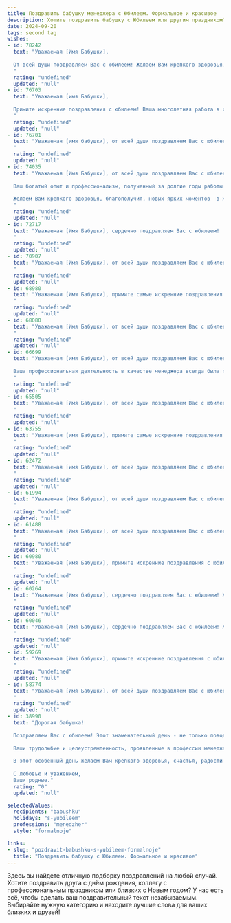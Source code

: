 ```yaml
---
title: Поздравить бабушку менеджера с Юбилеем. Формальное и красивое
description: Хотите поздравить бабушку с Юбилеем или другим праздником? Наш ИИ создаст незабываемое поздравление, а вы обязательно выделитесь среди других.  
date: 2024-09-20
tags: second tag
wishes:
- id: 78242
  text: "Уважаемая [Имя Бабушки],
  
  От всей души поздравляем Вас с юбилеем! Желаем Вам крепкого здоровья, неисчерпаемой энергии, радости в каждом дне и исполнения всех самых сокровенных желаний! Ваша профессиональная успешность, как менеджера, всегда достойна восхищения. Пусть Ваша жизнь будет наполнена теплом, любовью и заботой близких. С юбилеем!
  "
  rating: "undefined"
  updated: "null"
- id: 76703
  text: "Уважаемая [имя Бабушки],
  
  Примите искренние поздравления с юбилеем! Ваша многолетняя работа в сфере менеджмента  - это пример  профессионализма,  вдохновения и  преданности делу. Желаем Вам крепкого здоровья,  неиссякаемой энергии и  радости от жизни! Пусть  каждый  день  приносит новые  успехи  и  приятные  сюрпризы.
  "
  rating: "undefined"
  updated: "null"
- id: 76701
  text: "Уважаемая [имя бабушки], от всей души поздравляем Вас с юбилеем! Ваша долгая и плодотворная работа менеджером – это пример преданности своему делу и профессионализма. Желаем Вам крепкого здоровья, благополучия и светлых дней в окружении любящих людей!
  "
  rating: "undefined"
  updated: "null"
- id: 74035
  text: "Уважаемая [Имя Бабушки], от всей души поздравляем Вас с юбилеем!
  
  Ваш богатый опыт и профессионализм, полученный за долгие годы работы в сфере менеджмента, заслуживают глубокого уважения. Вы всегда были примером целеустремленности, ответственности и умения находить решения в самых сложных ситуациях.
  
  Желаем Вам крепкого здоровья, благополучия, новых ярких моментов  в жизни и исполнения всех Ваших желаний!
  "
  rating: "undefined"
  updated: "null"
- id: 72717
  text: "Уважаемая [Имя Бабушки], сердечно поздравляем Вас с юбилеем!  Желаем Вам крепкого здоровья, светлых и радостных дней,  окружения  любви и заботы близких. Пусть Ваш богатый опыт и мудрость продолжают вдохновлять всех, кто Вас знает.  Счастья, благополучия и долгих лет жизни!
  "
  rating: "undefined"
  updated: "null"
- id: 70907
  text: "Уважаемая [Имя Бабушки], от всей души поздравляем Вас с юбилеем! Пусть этот знаменательный день наполнится радостью, теплом и любовью близких. Желаем Вам крепкого здоровья, неиссякаемой энергии, оптимизма и благополучия на долгие годы! Ваша мудрость, опыт и профессионализм, накопленный за годы работы в сфере менеджмента, всегда будут примером для всех нас. Счастья Вам, добра и всего наилучшего!
  "
  rating: "undefined"
  updated: "null"
- id: 68980
  text: "Уважаемая [Имя Бабушки], примите самые искренние поздравления с юбилеем! Ваша многолетняя работа в качестве менеджера – это пример профессионализма, целеустремленности и  преданности своему делу. Желаем Вам крепкого здоровья, неиссякаемой энергии и неизменного оптимизма. Пусть каждый день дарит Вам радость и свет, а близкие всегда будут рядом!
  "
  rating: "undefined"
  updated: "null"
- id: 68080
  text: "Уважаемая [Имя Бабушки], от всей души поздравляем Вас с юбилеем! Ваша богатая жизненная история, ваш профессиональный опыт, ваша мудрость и доброта – это пример для всех нас. Желаем Вам крепкого здоровья, семейного благополучия, радости и ярких впечатлений в каждом дне. Пусть каждый новый год приносит новые свершения и исполнение желаний!
  "
  rating: "undefined"
  updated: "null"
- id: 66699
  text: "Уважаемая [имя Бабушки], от всей души поздравляем Вас с юбилеем!
  
  Ваша профессиональная деятельность в качестве менеджера всегда была примером для многих. Ваша ответственность, знание дела и умение находить общий язык с людьми – качества, которые вызывают глубокое уважение. Желаем Вам крепкого здоровья, благополучия, оптимизма и новых профессиональных успехов!
  "
  rating: "undefined"
  updated: "null"
- id: 65505
  text: "Уважаемая [Имя Бабушки], от всей души поздравляем Вас с юбилеем! Пусть этот день станет особенным и наполнится теплом, радостью и любовью близких. Мы восхищаемся Вашей мудростью, жизненным опытом и профессионализмом, проявленным в роли замечательного менеджера. Желаем Вам крепкого здоровья, неиссякаемой энергии и благополучия на долгие годы!
  "
  rating: "undefined"
  updated: "null"
- id: 63755
  text: "Уважаемая [имя Бабушки], примите самые искренние поздравления с юбилеем! Желаем Вам крепкого здоровья, благополучия, тепла семейного очага и долгих лет жизни, полных радости и оптимизма. Пусть Ваш богатый опыт и профессионализм менеджера продолжают приносить Вам удовлетворение и успех!
  "
  rating: "undefined"
  updated: "null"
- id: 62472
  text: "Уважаемая [имя Бабушки], от всей души поздравляем Вас с юбилеем!  Пусть Ваша богатая жизненная мудрость, полученная за годы работы менеджером, всегда помогает Вам в любых начинаниях. Желаем Вам крепкого здоровья, неиссякаемой энергии, тепла домашнего очага и незабываемых моментов счастья!
  "
  rating: "undefined"
  updated: "null"
- id: 61994
  text: "Уважаемая [Имя Бабушки], от всей души поздравляем Вас с юбилеем!  Желаем Вам крепкого здоровья, оптимизма и  радости.  Пусть Ваша профессиональная деятельность,  как менеджера,  всегда приносит Вам удовлетворение и успех. Пусть в жизни будет больше светлых моментов и  счастливых мгновений!
  "
  rating: "undefined"
  updated: "null"
- id: 61488
  text: "Уважаемая [Имя Бабушки], от всей души поздравляем Вас с юбилеем! Желаем Вам крепкого здоровья, неиссякаемой энергии, радости и душевного тепла. Пусть каждый день будет наполнен счастьем и любовью близких!
  "
  rating: "undefined"
  updated: "null"
- id: 60980
  text: "Уважаемая [имя Бабушки], примите искренние поздравления с юбилеем! Вы - яркий пример мудрости, жизнелюбия и профессионализма. В роли менеджера Вы всегда демонстрировали не только исключительные деловые качества, но и редкую душевную теплоту. Желаем Вам крепкого здоровья, благополучия и радости в каждом дне!
  "
  rating: "undefined"
  updated: "null"
- id: 60264
  text: "Уважаемая [Имя бабушки], сердечно поздравляем Вас с юбилеем! Желаем Вам крепкого здоровья, неиссякаемой энергии, светлых дней, наполненных радостью и любовью близких. Пусть Ваш богатый опыт и мудрость продолжают вдохновлять нас, а профессиональные успехи в сфере менеджмента приносят Вам заслуженное уважение и признание!
  "
  rating: "undefined"
  updated: "null"
- id: 60046
  text: "Уважаемая [Имя Бабушки], сердечно поздравляем Вас с юбилеем! Желаем Вам крепкого здоровья, бодрости духа, семейного счастья и благополучия. Пусть Ваша работа менеджера приносит Вам удовлетворение, а Ваша жизнь будет наполнена радостными событиями и любовью близких.
  "
  rating: "undefined"
  updated: "null"
- id: 59269
  text: "Уважаемая [Имя бабушки], примите искренние поздравления с юбилеем!  Ваша долгая и плодотворная работа в сфере менеджмента заслуживает глубокого уважения и восхищения. Желаем Вам крепкого здоровья,  неиссякаемой энергии,   радости  и  благополучия. Пусть каждый день  будет наполнен любовью близких  и приятными  моментами.
  "
  rating: "undefined"
  updated: "null"
- id: 58774
  text: "Уважаемая [Имя Бабушки], от всей души поздравляем Вас с юбилеем! Желаем Вам крепкого здоровья, неугасаемого оптимизма и  многих лет активной  и яркой жизни. Ваш профессионализм и опыт как менеджера всегда вызывали глубокое уважение, а доброта и отзывчивость  делают Вас  настоящим примером для всех. Пусть  каждый день дарит Вам только  радость, любовь и  благополучие!
  "
  rating: "undefined"
  updated: "null"
- id: 38990
  text: "Дорогая бабушка!
  
  Поздравляем Вас с юбилеем! Этот знаменательный день - не только повод для празднования, но и возможность выразить Вам глубокую благодарность за все те заботу и любовь, которые Вы дарите нашей семье.
  
  Ваши трудолюбие и целеустремленность, проявленные в профессии менеджера, всегда служили нам примером. Вы умеете организовать всё с уютом и теплом, и это вдохновляет всех нас. Мы гордимся тем, что у нас есть такая мудрая и талантливая бабушка!
  
  В этот особенный день желаем Вам крепкого здоровья, счастья, радости и новых успехов. Пусть каждый день приносит только положительные эмоции и светлые моменты!
  
  С любовью и уважением,
  Ваши родные."
  rating: "0"
  updated: "null"

selectedValues:
  recipients: "babushku"
  holidays: "s-yubileem"
  professions: "menedzher"
  style: "formalnoje"

links:
- slug: "pozdravit-babushku-s-yubileem-formalnoje"
  title: "Поздравить бабушку с Юбилеем. Формальное и красивое"
---
```


Здесь вы найдете отличную подборку поздравлений на любой случай. 
Хотите поздравить друга с днём рождения, коллегу с профессиональным праздником или близких с Новым годом? У нас есть всё, чтобы сделать ваш поздравительный текст незабываемым. Выбирайте нужную категорию и находите лучшие слова для ваших близких и друзей!
